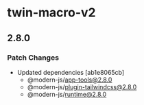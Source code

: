 # twin-macro-v2

## 2.8.0

### Patch Changes

- Updated dependencies [ab1e8065cb]
  - @modern-js/app-tools@2.8.0
  - @modern-js/plugin-tailwindcss@2.8.0
  - @modern-js/runtime@2.8.0
